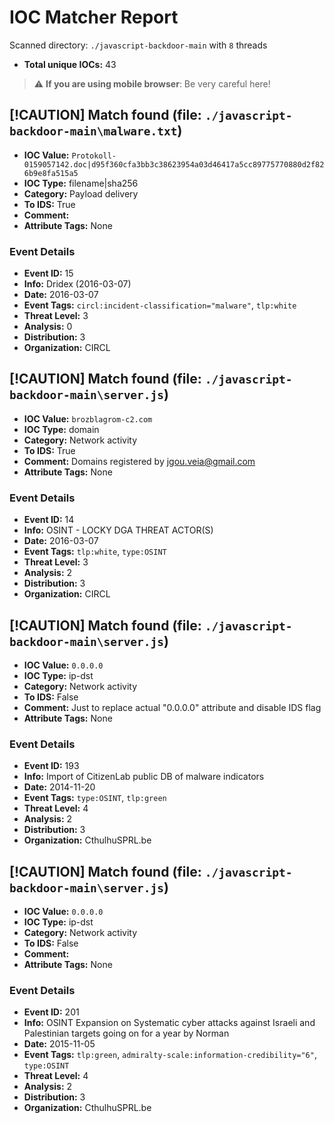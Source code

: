 # IOC Matcher Report
Scanned directory: `./javascript-backdoor-main` with `8` threads

- **Total unique IOCs:** 43
> :warning: **If you are using mobile browser**: Be very careful here!
## [!CAUTION] Match found (file: `./javascript-backdoor-main\malware.txt`)

- **IOC Value:** `Protokoll-0159057142.doc|d95f360cfa3bb3c38623954a03d46417a5cc89775770880d2f826b9e8fa515a5`
- **IOC Type:** filename|sha256
- **Category:** Payload delivery
- **To IDS:** True
- **Comment:**
- **Attribute Tags:** None

### Event Details
- **Event ID:** 15
- **Info:** Dridex (2016-03-07)
- **Date:** 2016-03-07
- **Event Tags:** `circl:incident-classification="malware"`, `tlp:white`
- **Threat Level:** 3
- **Analysis:** 0
- **Distribution:** 3
- **Organization:** CIRCL

## [!CAUTION] Match found (file: `./javascript-backdoor-main\server.js`)

- **IOC Value:** `brozblagrom-c2.com`
- **IOC Type:** domain
- **Category:** Network activity
- **To IDS:** True
- **Comment:** Domains registered by jgou.veia@gmail.com
- **Attribute Tags:** None

### Event Details
- **Event ID:** 14
- **Info:** OSINT - LOCKY DGA THREAT ACTOR(S)
- **Date:** 2016-03-07
- **Event Tags:** `tlp:white`, `type:OSINT`
- **Threat Level:** 3
- **Analysis:** 2
- **Distribution:** 3
- **Organization:** CIRCL

## [!CAUTION] Match found (file: `./javascript-backdoor-main\server.js`)

- **IOC Value:** `0.0.0.0`
- **IOC Type:** ip-dst
- **Category:** Network activity
- **To IDS:** False
- **Comment:** Just to replace actual "0.0.0.0" attribute and disable IDS flag
- **Attribute Tags:** None

### Event Details
- **Event ID:** 193
- **Info:** Import of CitizenLab public DB of malware indicators
- **Date:** 2014-11-20
- **Event Tags:** `type:OSINT`, `tlp:green`
- **Threat Level:** 4
- **Analysis:** 2
- **Distribution:** 3
- **Organization:** CthulhuSPRL.be

## [!CAUTION] Match found (file: `./javascript-backdoor-main\server.js`)

- **IOC Value:** `0.0.0.0`
- **IOC Type:** ip-dst
- **Category:** Network activity
- **To IDS:** False
- **Comment:**
- **Attribute Tags:** None

### Event Details
- **Event ID:** 201
- **Info:** OSINT Expansion on Systematic cyber attacks against Israeli and Palestinian targets going on for a year by Norman
- **Date:** 2015-11-05
- **Event Tags:** `tlp:green`, `admiralty-scale:information-credibility="6"`, `type:OSINT`
- **Threat Level:** 4
- **Analysis:** 2
- **Distribution:** 3
- **Organization:** CthulhuSPRL.be
